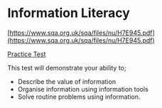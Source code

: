 # Information Literacy



[https://www.sqa.org.uk/sqa/files/nu/H7E945.pdf](https://www.sqa.org.uk/sqa/files/nu/H7E945.pdf)

[Practice Test](https://goo.gl/forms/QEF0ixH1xCShpkmA3)

This test will demonstrate your ability to;

* Describe the value of information
* Organise information using information tools
* Solve routine problems using information.

